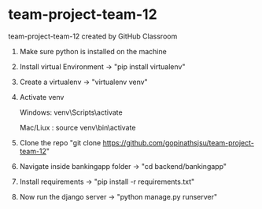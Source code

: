 # team-project-team-12
team-project-team-12 created by GitHub Classroom

1) Make sure python is installed on the machine
2) Install virtual Environment  -> "pip install virtualenv"
3) Create a virtualenv -> "virtualenv venv"
4) Activate venv

    Windows: venv\Scripts\activate
	
    Mac/Liux : source venv\bin\activate

5) Clone the repo "git clone https://github.com/gopinathsjsu/team-project-team-12"
6) Navigate inside bankingapp folder -> "cd backend/bankingapp"
7) Install requirements -> "pip install -r requirements.txt"
8) Now run the django server -> "python manage.py runserver"

